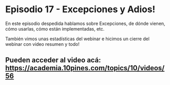 # Episodio 17 - Excepciones y Adios!

En este episodio despedida hablamos sobre Excepciones, de dónde vienen, cómo usarlas, cómo están implementadas, etc.

También vimos unas estadísticas del webinar e hicimos un cierre del webinar con video resumen y todo!

Pueden acceder al video acá: https://academia.10pines.com/topics/10/videos/56
----
